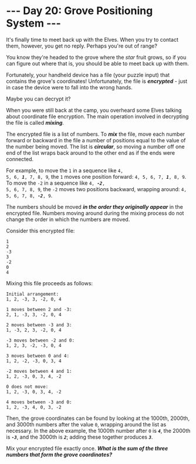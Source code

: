 # --- Day 20: Grove Positioning System ---

It's finally time to meet back up with the Elves. When you try to contact them, however, you get no reply. Perhaps you're out of range?


You know they're headed to the grove where the <em class="star">star</em> fruit grows, so if you can figure out where that is, you should be able to meet back up with them.


Fortunately, your handheld device has a file (your puzzle input) that contains the grove's coordinates! Unfortunately, the file is <em><b>encrypted</b></em> - just in case the device were to fall into the wrong hands.


Maybe you can <span title="You once again make a mental note to remind the Elves later not to invent their own cryptographic functions.">decrypt</span> it?


When you were still back at the camp, you overheard some Elves talking about coordinate file encryption. The main operation involved in decrypting the file is called <em><b>mixing</b></em>.


The encrypted file is a list of numbers. To <em><b>mix</b></em> the file, move each number forward or backward in the file a number of positions equal to the value of the number being moved. The list is <em><b>circular</b></em>, so moving a number off one end of the list wraps back around to the other end as if the ends were connected.


For example, to move the <code>1</code> in a sequence like <code>4, 5, 6, <em><b>1</b></em>, 7, 8, 9</code>, the <code>1</code> moves one position forward: <code>4, 5, 6, 7, <em><b>1</b></em>, 8, 9</code>. To move the <code>-2</code> in a sequence like <code>4, <em><b>-2</b></em>, 5, 6, 7, 8, 9</code>, the <code>-2</code> moves two positions backward, wrapping around: <code>4, 5, 6, 7, 8, <em><b>-2</b></em>, 9</code>.


The numbers should be moved <em><b>in the order they originally appear</b></em> in the encrypted file. Numbers moving around during the mixing process do not change the order in which the numbers are moved.


Consider this encrypted file:


<pre><code>1
2
-3
3
-2
0
4
</code></pre>
Mixing this file proceeds as follows:


<pre><code>Initial arrangement:
1, 2, -3, 3, -2, 0, 4

1 moves between 2 and -3:
2, 1, -3, 3, -2, 0, 4

2 moves between -3 and 3:
1, -3, 2, 3, -2, 0, 4

-3 moves between -2 and 0:
1, 2, 3, -2, -3, 0, 4

3 moves between 0 and 4:
1, 2, -2, -3, 0, 3, 4

-2 moves between 4 and 1:
1, 2, -3, 0, 3, 4, -2

0 does not move:
1, 2, -3, 0, 3, 4, -2

4 moves between -3 and 0:
1, 2, -3, 4, 0, 3, -2
</code></pre>
Then, the grove coordinates can be found by looking at the 1000th, 2000th, and 3000th numbers after the value <code>0</code>, wrapping around the list as necessary. In the above example, the 1000th number after <code>0</code> is <code><em><b>4</b></em></code>, the 2000th is <code><em><b>-3</b></em></code>, and the 3000th is <code><em><b>2</b></em></code>; adding these together produces <code><em><b>3</b></em></code>.


Mix your encrypted file exactly once. <em><b>What is the sum of the three numbers that form the grove coordinates?</b></em>


